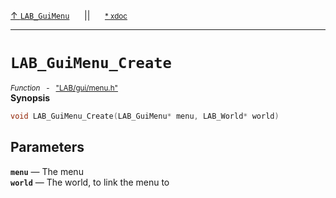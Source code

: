 [&#8593; `LAB_GuiMenu`](LAB--gui--lab_guimenu.md)&nbsp;&nbsp;&nbsp;&nbsp;&nbsp;&nbsp;||&nbsp;&nbsp;&nbsp;&nbsp;&nbsp;&nbsp;<small>[\* xdoc](../xdoc/LAB\gui.xmd#L300)</small>
***

# `LAB_GuiMenu_Create`
<small>*Function* &nbsp; - &nbsp; ["LAB/gui/menu.h"](../include/LAB/gui/menu.h)</small>  
**Synopsis**

```cpp
void LAB_GuiMenu_Create(LAB_GuiMenu* menu, LAB_World* world)
```
## Parameters
**`menu`** &#8213; The menu  
**`world`** &#8213; The world, to link the menu to  
